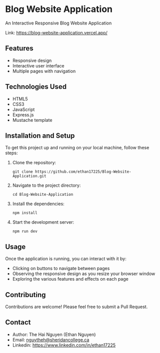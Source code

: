 # Blog Website Application

An Interactive Responsive Blog Website Application

Link: https://blog-website-application.vercel.app/

## Features

- Responsive design
- Interactive user interface
- Multiple pages with navigation

## Technologies Used

- HTML5
- CSS3
- JavaScript
- Express.js
- Mustache template

## Installation and Setup

To get this project up and running on your local machine, follow these steps:

1. Clone the repository:
   ```
   git clone https://github.com/ethan17225/Blog-Website-Application.git
   ```

2. Navigate to the project directory:
   ```
   cd Blog-Website-Application
   ```

3. Install the dependencies:
   ```
   npm install
   ```

4. Start the development server:
   ```
   npm run dev
   ```

## Usage

Once the application is running, you can interact with it by:

- Clicking on buttons to navigate between pages
- Observing the responsive design as you resize your browser window
- Exploring the various features and effects on each page

## Contributing

Contributions are welcome! Please feel free to submit a Pull Request.

## Contact

- Author: The Hai Nguyen (Ethan Nguyen)
- Email: nguytheh@sheridancollege.ca
- Linkedin: https://www.linkedin.com/in/ethan17225
